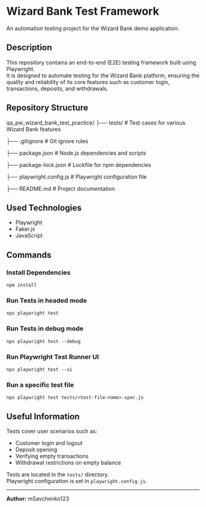 # Wizard Bank Test Framework

An automation testing project for the Wizard Bank demo application.

## Description

This repository contains an end-to-end (E2E) testing framework built using Playwright.  
It is designed to automate testing for the Wizard Bank platform, ensuring the quality and reliability of its core features such as customer login, transactions, deposits, and withdrawals.

## Repository Structure

qa_pw_wizard_bank_test_practice/
├── tests/ # Test cases for various Wizard Bank features

├── .gitignore # Git ignore rules

├── package.json # Node.js dependencies and scripts

├── package-lock.json # Lockfile for npm dependencies

├── playwright.config.js # Playwright configuration file

├── README.md # Project documentation

## Used Technologies

- Playwright  
- Faker.js  
- JavaScript

## Commands

### Install Dependencies

`npm install`

### Run Tests in headed mode

`npx playwright test`

### Run Tests in debug mode

`npx playwright test --debug`

### Run Playwright Test Runner UI

`npx playwright test --ui`

### Run a specific test file

`npx playwright test tests/<test-file-name>.spec.js`

## Useful Information

Tests cover user scenarios such as:

- Customer login and logout  
- Deposit opening  
- Verifying empty transactions  
- Withdrawal restrictions on empty balance

Tests are located in the `tests/` directory.  
Playwright configuration is set in `playwright.config.js`.

---

**Author:** mSavchenko123


